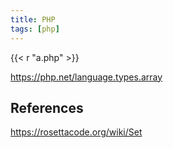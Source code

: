 ```yaml
---
title: PHP
tags: [php]
---
```


{{< r "a.php" >}}

<https://php.net/language.types.array>

## References

<https://rosettacode.org/wiki/Set>
